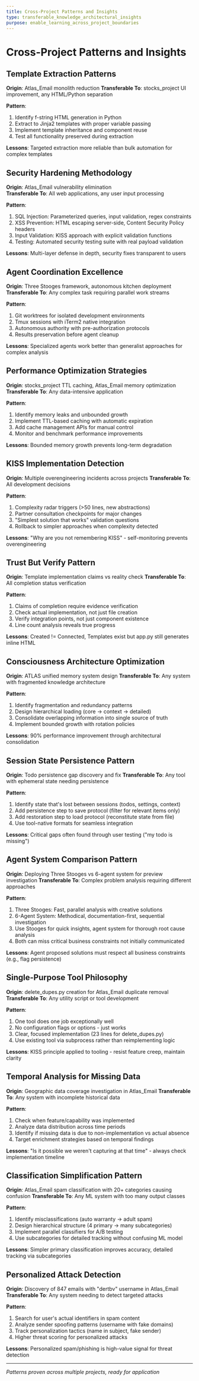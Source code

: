 ```yaml
---
title: Cross-Project Patterns and Insights
type: transferable_knowledge_architectural_insights
purpose: enable_learning_across_project_boundaries
---
```


# Cross-Project Patterns and Insights

## Template Extraction Patterns
**Origin**: Atlas_Email monolith reduction
**Transferable To**: stocks_project UI improvement, any HTML/Python separation

**Pattern**: 
1. Identify f-string HTML generation in Python
2. Extract to Jinja2 templates with proper variable passing
3. Implement template inheritance and component reuse
4. Test all functionality preserved during extraction

**Lessons**: Targeted extraction more reliable than bulk automation for complex templates

## Security Hardening Methodology
**Origin**: Atlas_Email vulnerability elimination  
**Transferable To**: All web applications, any user input processing

**Pattern**:
1. SQL Injection: Parameterized queries, input validation, regex constraints
2. XSS Prevention: HTML escaping server-side, Content Security Policy headers
3. Input Validation: KISS approach with explicit validation functions
4. Testing: Automated security testing suite with real payload validation

**Lessons**: Multi-layer defense in depth, security fixes transparent to users

## Agent Coordination Excellence
**Origin**: Three Stooges framework, autonomous kitchen deployment
**Transferable To**: Any complex task requiring parallel work streams

**Pattern**:
1. Git worktrees for isolated development environments
2. Tmux sessions with iTerm2 native integration
3. Autonomous authority with pre-authorization protocols
4. Results preservation before agent cleanup

**Lessons**: Specialized agents work better than generalist approaches for complex analysis

## Performance Optimization Strategies
**Origin**: stocks_project TTL caching, Atlas_Email memory optimization
**Transferable To**: Any data-intensive application

**Pattern**:
1. Identify memory leaks and unbounded growth
2. Implement TTL-based caching with automatic expiration
3. Add cache management APIs for manual control
4. Monitor and benchmark performance improvements

**Lessons**: Bounded memory growth prevents long-term degradation

## KISS Implementation Detection
**Origin**: Multiple overengineering incidents across projects
**Transferable To**: All development decisions

**Pattern**:
1. Complexity radar triggers (>50 lines, new abstractions)
2. Partner consultation checkpoints for major changes
3. "Simplest solution that works" validation questions
4. Rollback to simpler approaches when complexity detected

**Lessons**: "Why are you not remembering KISS" - self-monitoring prevents overengineering

## Trust But Verify Pattern
**Origin**: Template implementation claims vs reality check
**Transferable To**: All completion status verification

**Pattern**:
1. Claims of completion require evidence verification
2. Check actual implementation, not just file creation
3. Verify integration points, not just component existence
4. Line count analysis reveals true progress

**Lessons**: Created != Connected, Templates exist but app.py still generates inline HTML

## Consciousness Architecture Optimization
**Origin**: ATLAS unified memory system design
**Transferable To**: Any system with fragmented knowledge architecture

**Pattern**:
1. Identify fragmentation and redundancy patterns
2. Design hierarchical loading (core → context → detailed)
3. Consolidate overlapping information into single source of truth
4. Implement bounded growth with rotation policies

**Lessons**: 90% performance improvement through architectural consolidation

## Session State Persistence Pattern
**Origin**: Todo persistence gap discovery and fix
**Transferable To**: Any tool with ephemeral state needing persistence

**Pattern**:
1. Identify state that's lost between sessions (todos, settings, context)
2. Add persistence step to save protocol (filter for relevant items only)
3. Add restoration step to load protocol (reconstitute state from file)
4. Use tool-native formats for seamless integration

**Lessons**: Critical gaps often found through user testing ("my todo is missing")

## Agent System Comparison Pattern
**Origin**: Deploying Three Stooges vs 6-agent system for preview investigation
**Transferable To**: Complex problem analysis requiring different approaches

**Pattern**:
1. Three Stooges: Fast, parallel analysis with creative solutions
2. 6-Agent System: Methodical, documentation-first, sequential investigation
3. Use Stooges for quick insights, agent system for thorough root cause analysis
4. Both can miss critical business constraints not initially communicated

**Lessons**: Agent proposed solutions must respect all business constraints (e.g., flag persistence)

## Single-Purpose Tool Philosophy
**Origin**: delete_dupes.py creation for Atlas_Email duplicate removal
**Transferable To**: Any utility script or tool development

**Pattern**:
1. One tool does one job exceptionally well
2. No configuration flags or options - just works
3. Clear, focused implementation (23 lines for delete_dupes.py)
4. Use existing tool via subprocess rather than reimplementing logic

**Lessons**: KISS principle applied to tooling - resist feature creep, maintain clarity

## Temporal Analysis for Missing Data
**Origin**: Geographic data coverage investigation in Atlas_Email
**Transferable To**: Any system with incomplete historical data

**Pattern**:
1. Check when feature/capability was implemented
2. Analyze data distribution across time periods
3. Identify if missing data is due to non-implementation vs actual absence
4. Target enrichment strategies based on temporal findings

**Lessons**: "Is it possible we weren't capturing at that time" - always check implementation timeline

## Classification Simplification Pattern
**Origin**: Atlas_Email spam classification with 20+ categories causing confusion
**Transferable To**: Any ML system with too many output classes

**Pattern**:
1. Identify misclassifications (auto warranty → adult spam)
2. Design hierarchical structure (4 primary → many subcategories)
3. Implement parallel classifiers for A/B testing
4. Use subcategories for detailed tracking without confusing ML model

**Lessons**: Simpler primary classification improves accuracy, detailed tracking via subcategories

## Personalized Attack Detection
**Origin**: Discovery of 847 emails with "dertbv" username in Atlas_Email
**Transferable To**: Any system needing to detect targeted attacks

**Pattern**:
1. Search for user's actual identifiers in spam content
2. Analyze sender spoofing patterns (username with fake domains)
3. Track personalization tactics (name in subject, fake sender)
4. Higher threat scoring for personalized attacks

**Lessons**: Personalized spam/phishing is high-value signal for threat detection

---
*Patterns proven across multiple projects, ready for application*